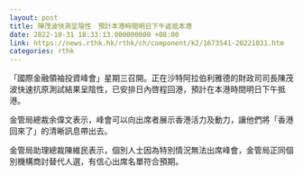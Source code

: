 ```yaml
---
layout: post
title: 陳茂波快測呈陰性　預計本港時間明日下午返抵本港
date: 2022-10-31 18:33:13.000000000 +08:00
link: https://news.rthk.hk/rthk/ch/component/k2/1673541-20221031.htm
categories: rthk
---
```


「國際金融領袖投資峰會」星期三召開。正在沙特阿拉伯利雅德的財政司司長陳茂波快速抗原測試結果呈陰性，已安排日內啓程回港，預計在本港時間明日下午抵港。

金管局總裁余偉文表示，峰會可以向出席者展示香港活力及動力，讓他們將「香港回來了」的清晰訊息帶出去。

金管局助理總裁陳維民表示，個別人士因為特別情況無法出席峰會，金管局正同個別機構商討替代人選，有信心出席名單符合預期。
